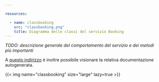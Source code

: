 ```yaml
---

resources:

  - name: classbooking
    src: "classbooking.png"
    title: Diagramma delle classi del servizio Booking
---
```


*TODO: descrizione generale del comportamento del servizio e dei metodi più importanti*

A [questo indirizzo](https://sweleven.gitlab.io/booking/) è inoltre possibile visionare la relativa documentazione autogenerata.

{{< img name="classbooking" size="large" lazy=true >}}